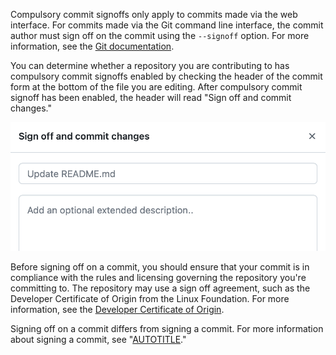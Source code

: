 Compulsory commit signoffs only apply to commits made via the web interface. For commits made via the Git command line interface, the commit author must sign off on the commit using the `--signoff` option. For more information, see the [Git documentation](https://git-scm.com/docs/git-commit).

You can determine whether a repository you are contributing to has compulsory commit signoffs enabled by checking the header of the commit form at the bottom of the file you are editing. After compulsory commit signoff has been enabled, the header will read "Sign off and commit changes."

![Screenshot of the commit form in a repository. The title of the form is "Sign off and commit changes."](/assets/images/help/commits/commit-form-with-signoff-enabled.png)

Before signing off on a commit, you should ensure that your commit is in compliance with the rules and licensing governing the repository you're committing to. The repository may use a sign off agreement, such as the Developer Certificate of Origin from the Linux Foundation. For more information, see the [Developer Certificate of Origin](https://developercertificate.org/).

Signing off on a commit differs from signing a commit. For more information about signing a commit, see "[AUTOTITLE](/authentication/managing-commit-signature-verification/about-commit-signature-verification)."
